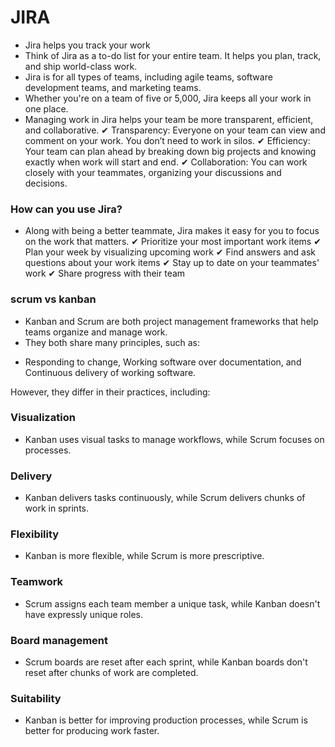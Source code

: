 # JIRA
- Jira helps you track your work
- Think of Jira as a to-do list for your entire team. It helps you plan, track, and ship world-class work.
- Jira is for all types of teams, including agile teams, software development teams, and marketing teams. 
- Whether you're on a team of five or 5,000, Jira keeps all your work in one place.
- Managing work in Jira helps your team be more transparent, efficient, and collaborative.
  ✔ Transparency: Everyone on your team can view and comment on your work. You don’t need to work in silos.
  ✔ Efficiency: Your team can plan ahead by breaking down big projects and knowing exactly when work will start and end.
  ✔ Collaboration: You can work closely with your teammates, organizing your discussions and decisions.

### How can you use Jira?
- Along with being a better teammate, Jira makes it easy for you to focus on the work that matters.
✔ Prioritize your most important work items
✔ Plan your week by visualizing upcoming work
✔ Find answers and ask questions about your work items
✔ Stay up to date on your teammates' work
✔ Share progress with their team

### scrum vs kanban
- Kanban and Scrum are both project management frameworks that help teams organize and manage work.
- They both share many principles, such as: 
* Responding to change, Working software over documentation, and Continuous delivery of working software.

However, they differ in their practices, including:
### Visualization
- Kanban uses visual tasks to manage workflows, while Scrum focuses on processes.
### Delivery
- Kanban delivers tasks continuously, while Scrum delivers chunks of work in sprints.
### Flexibility
- Kanban is more flexible, while Scrum is more prescriptive.
### Teamwork
- Scrum assigns each team member a unique task, while Kanban doesn't have expressly unique roles.
### Board management
- Scrum boards are reset after each sprint, while Kanban boards don't reset after chunks of work are completed.
### Suitability
- Kanban is better for improving production processes, while Scrum is better for producing work faster.